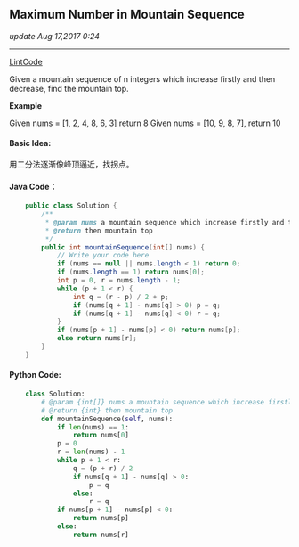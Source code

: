## Maximum Number in Mountain Sequence
_update Aug 17,2017  0:24_

---
[LintCode](http://www.lintcode.com/en/problem/maximum-number-in-mountain-sequence/)

Given a mountain sequence of n integers which increase firstly and then decrease, find the mountain top.

**Example**

Given nums = [1, 2, 4, 8, 6, 3] return 8
Given nums = [10, 9, 8, 7], return 10

#### Basic Idea:
用二分法逐渐像峰顶逼近，找拐点。

#### Java Code：
```java
    public class Solution {
        /**
         * @param nums a mountain sequence which increase firstly and then decrease
         * @return then mountain top
         */
        public int mountainSequence(int[] nums) {
            // Write your code here
            if (nums == null || nums.length < 1) return 0;
            if (nums.length == 1) return nums[0];
            int p = 0, r = nums.length - 1;
            while (p + 1 < r) {
                int q = (r - p) / 2 + p;
                if (nums[q + 1] - nums[q] > 0) p = q;
                if (nums[q + 1] - nums[q] < 0) r = q;
            }
            if (nums[p + 1] - nums[p] < 0) return nums[p];
            else return nums[r];
        }
    }
```

#### Python Code:
```python
    class Solution:
        # @param {int[]} nums a mountain sequence which increase firstly and then decrease
        # @return {int} then mountain top
        def mountainSequence(self, nums):
            if len(nums) == 1:
                return nums[0]
            p = 0
            r = len(nums) - 1
            while p + 1 < r:
                q = (p + r) / 2
                if nums[q + 1] - nums[q] > 0:
                    p = q
                else:
                    r = q
            if nums[p + 1] - nums[p] < 0:
                return nums[p]
            else:
                return nums[r]
```